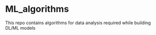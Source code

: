 # ML_algorithms
This repo contains algorithms for data analysis required while building DL/ML models

